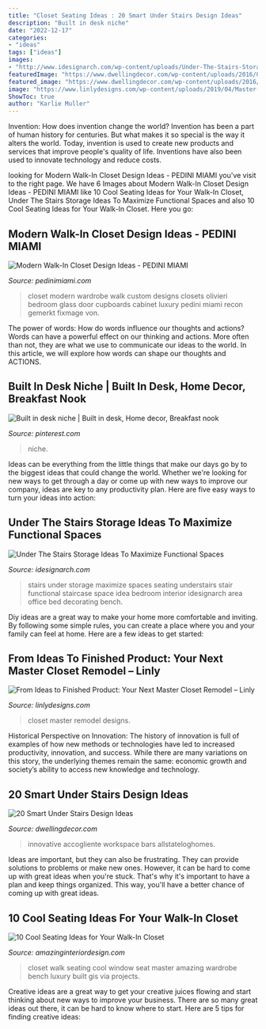 ```yaml
---
title: "Closet Seating Ideas : 20 Smart Under Stairs Design Ideas"
description: "Built in desk niche"
date: "2022-12-17"
categories:
- "ideas"
tags: ["ideas"]
images:
- "http://www.idesignarch.com/wp-content/uploads/Under-The-Stairs-Storage-Ideas_7.jpg"
featuredImage: "https://www.dwellingdecor.com/wp-content/uploads/2016/08/Contemporary-style-mini-bar-under-the-stairs.jpg"
featured_image: "https://www.dwellingdecor.com/wp-content/uploads/2016/08/Contemporary-style-mini-bar-under-the-stairs.jpg"
image: "https://www.linlydesigns.com/wp-content/uploads/2019/04/Master-closet-home-remodeling-and-design-5.jpg"
ShowToc: true
author: "Karlie Muller"
---
```



Invention: How does invention change the world?
Invention has been a part of human history for centuries. But what makes it so special is the way it alters the world. Today, invention is used to create new products and services that improve people's quality of life. Inventions have also been used to innovate technology and reduce costs.

	

		
looking for Modern Walk-In Closet Design Ideas - PEDINI MIAMI you've visit to the right page. We have 6 Images about Modern Walk-In Closet Design Ideas - PEDINI MIAMI like 10 Cool Seating Ideas for Your Walk-In Closet, Under The Stairs Storage Ideas To Maximize Functional Spaces and also 10 Cool Seating Ideas for Your Walk-In Closet. Here you go:
		
    
## Modern Walk-In Closet Design Ideas - PEDINI MIAMI

<img loading=lazy src="https://www.pedinimiami.com/wp-content/uploads/2019/11/unspecified-6-742x1024.jpg" onerror="this.onerror=null;this.src='https://tse1.mm.bing.net/th?id=OIP.zcOAiw1Nhj2qEA37Kyrd2AHaKO&amp;pid=15.1';" alt="Modern Walk-In Closet Design Ideas - PEDINI MIAMI">

_Source: pedinimiami.com_

>closet modern wardrobe walk custom designs closets olivieri bedroom glass door cupboards cabinet luxury pedini miami recon gemerkt fixmage von. 

	

The power of words: How do words influence our thoughts and actions?
Words can have a powerful effect on our thinking and actions. More often than not, they are what we use to communicate our ideas to the world. In this article, we will explore how words can shape our thoughts and ACTIONS.

    
## Built In Desk Niche | Built In Desk, Home Decor, Breakfast Nook

<img loading=lazy src="https://i.pinimg.com/736x/ff/7a/b4/ff7ab4ff9b1d3a00b5ed59f57dc84ba5--built-in-desk-built-ins.jpg" onerror="this.onerror=null;this.src='https://tse2.mm.bing.net/th?id=OIP.2UzzquejZpNjuvxZdTz-IAHaJ3&amp;pid=15.1';" alt="Built in desk niche | Built in desk, Home decor, Breakfast nook">

_Source: pinterest.com_

>niche. 

	

Ideas can be everything from the little things that make our days go by to the biggest ideas that could change the world. Whether we're looking for new ways to get through a day or come up with new ways to improve our company, ideas are key to any productivity plan. Here are five easy ways to turn your ideas into action: 

    
## Under The Stairs Storage Ideas To Maximize Functional Spaces

<img loading=lazy src="http://www.idesignarch.com/wp-content/uploads/Under-The-Stairs-Storage-Ideas_7.jpg" onerror="this.onerror=null;this.src='https://tse4.mm.bing.net/th?id=OIP.ZhIgz7FHpc2oy923JNa9VAHaMS&amp;pid=15.1';" alt="Under The Stairs Storage Ideas To Maximize Functional Spaces">

_Source: idesignarch.com_

>stairs under storage maximize spaces seating understairs stair functional staircase space idea bedroom interior idesignarch area office bed decorating bench. 

	

Diy ideas are a great way to make your home more comfortable and inviting. By following some simple rules, you can create a place where you and your family can feel at home. Here are a few ideas to get started: 

    
## From Ideas To Finished Product: Your Next Master Closet Remodel – Linly

<img loading=lazy src="https://www.linlydesigns.com/wp-content/uploads/2019/04/Master-closet-home-remodeling-and-design-5.jpg" onerror="this.onerror=null;this.src='https://tse4.mm.bing.net/th?id=OIP.7ANGdlIayiHB0iAcD4OR_AHaLH&amp;pid=15.1';" alt="From Ideas to Finished Product: Your Next Master Closet Remodel – Linly">

_Source: linlydesigns.com_

>closet master remodel designs. 

	

Historical Perspective on Innovation:
The history of innovation is full of examples of how new methods or technologies have led to increased productivity, innovation, and success. While there are many variations on this story, the underlying themes remain the same: economic growth and society’s ability to access new knowledge and technology.

    
## 20 Smart Under Stairs Design Ideas

<img loading=lazy src="https://www.dwellingdecor.com/wp-content/uploads/2016/08/Contemporary-style-mini-bar-under-the-stairs.jpg" onerror="this.onerror=null;this.src='https://tse4.mm.bing.net/th?id=OIP.4eLcm9qbHmOVD-MD5eUo1AHaLI&amp;pid=15.1';" alt="20 Smart Under Stairs Design Ideas">

_Source: dwellingdecor.com_

>innovative accogliente workspace bars allstateloghomes. 

	

Ideas are important, but they can also be frustrating. They can provide solutions to problems or make new ones. However, it can be hard to come up with great ideas when you're stuck. That's why it's important to have a plan and keep things organized. This way, you'll have a better chance of coming up with great ideas.

    
## 10 Cool Seating Ideas For Your Walk-In Closet

<img loading=lazy src="http://www.amazinginteriordesign.com/wp-content/uploads/2016/05/10-cool-seating-ideas-walk-closet.jpg" onerror="this.onerror=null;this.src='https://tse4.mm.bing.net/th?id=OIP.c3VRgwzuiPdEUdZMPFgXGwHaLH&amp;pid=15.1';" alt="10 Cool Seating Ideas for Your Walk-In Closet">

_Source: amazinginteriordesign.com_

>closet walk seating cool window seat master amazing wardrobe bench luxury built gis via projects. 

	

Creative ideas are a great way to get your creative juices flowing and start thinking about new ways to improve your business. There are so many great ideas out there, it can be hard to know where to start. Here are 5 tips for finding creative ideas:

